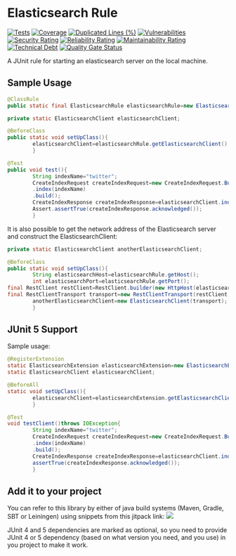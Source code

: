 # Elasticsearch Rule

[![Tests](https://github.com/sahabpardaz/elasticsearch-rule/actions/workflows/maven.yml/badge.svg?branch=es-7)](https://github.com/sahabpardaz/elasticsearch-rule/actions/workflows/maven.yml)
[![Coverage](https://sonarcloud.io/api/project_badges/measure?project=sahabpardaz_elasticsearch-rule&metric=coverage&branch=es-7)](https://sonarcloud.io/dashboard?id=sahabpardaz_elasticsearch-rule)
[![Duplicated Lines (%)](https://sonarcloud.io/api/project_badges/measure?project=sahabpardaz_elasticsearch-rule&metric=duplicated_lines_density&branch=es-7)](https://sonarcloud.io/dashboard?id=sahabpardaz_elasticsearch-rule)
[![Vulnerabilities](https://sonarcloud.io/api/project_badges/measure?project=sahabpardaz_elasticsearch-rule&metric=vulnerabilities&branch=es-7)](https://sonarcloud.io/dashboard?id=sahabpardaz_elasticsearch-rule)
[![Security Rating](https://sonarcloud.io/api/project_badges/measure?project=sahabpardaz_elasticsearch-rule&metric=security_rating&branch=es-7)](https://sonarcloud.io/dashboard?id=sahabpardaz_elasticsearch-rule)
[![Reliability Rating](https://sonarcloud.io/api/project_badges/measure?project=sahabpardaz_elasticsearch-rule&metric=reliability_rating&branch=es-7)](https://sonarcloud.io/dashboard?id=sahabpardaz_elasticsearch-rule)
[![Maintainability Rating](https://sonarcloud.io/api/project_badges/measure?project=sahabpardaz_elasticsearch-rule&metric=sqale_rating&branch=es-7)](https://sonarcloud.io/dashboard?id=sahabpardaz_elasticsearch-rule)
[![Technical Debt](https://sonarcloud.io/api/project_badges/measure?project=sahabpardaz_elasticsearch-rule&metric=sqale_index&branch=es-7)](https://sonarcloud.io/dashboard?id=sahabpardaz_elasticsearch-rule)
[![Quality Gate Status](https://sonarcloud.io/api/project_badges/measure?project=sahabpardaz_elasticsearch-rule&metric=alert_status&branch=es-7)](https://sonarcloud.io/dashboard?id=sahabpardaz_elasticsearch-rule)

A JUnit rule for starting an elasticsearch server on the local machine.

## Sample Usage

```java
@ClassRule
public static final ElasticsearchRule elasticsearchRule=new ElasticsearchRule();

private static ElasticsearchClient elasticsearchClient;

@BeforeClass
public static void setUpClass(){
        elasticsearchClient=elasticsearchRule.getElasticsearchClient();
        }

@Test
public void test(){
        String indexName="twitter";
        CreateIndexRequest createIndexRequest=new CreateIndexRequest.Builder()
        .index(indexName)
        .build();
        CreateIndexResponse createIndexResponse=elasticsearchClient.indices().create(createIndexRequest);
        Assert.assertTrue(createIndexResponse.acknowledged());
        }
```

It is also possible to get the network address of the Elasticsearch server and construct the ElasticsearchClient:

```java
private static ElasticsearchClient anotherElasticsearchClient;

@BeforeClass
public static void setUpClass(){
        String elasticsearchHost=elasticsearchRule.getHost();
        int elasticsearchPort=elasticsearchRule.getPort();
final RestClient restClient=RestClient.builder(new HttpHost(elasticsearchHost,elasticsearchPort,"http")).build();
final RestClientTransport transport=new RestClientTransport(restClient,new JacksonJsonpMapper())
        anotherElasticsearchClient=new ElasticsearchClient(transport);
        }
```

## JUnit 5 Support

Sample usage:

```java
@RegisterExtension
static ElasticsearchExtension elasticsearchExtension=new ElasticsearchExtension();
static ElasticsearchClient elasticsearchClient;

@BeforeAll
static void setUpClass(){
        elasticsearchClient=elasticsearchExtension.getElasticsearchClient();
        }

@Test
void testClient()throws IOException{
        String indexName="twitter";
        CreateIndexRequest createIndexRequest=new CreateIndexRequest.Builder()
        .index(indexName)
        .build();
        CreateIndexResponse createIndexResponse=elasticsearchClient.indices().create(createIndexRequest);
        assertTrue(createIndexResponse.acknowledged());
        }
```

## Add it to your project

You can refer to this library by either of java build systems (Maven, Gradle, SBT or Leiningen) using snippets from this
jitpack link:
[![](https://jitpack.io/v/sahabpardaz/elasticsearch-rule.svg)](https://jitpack.io/#sahabpardaz/elasticsearch-rule)

JUnit 4 and 5 dependencies are marked as optional, so you need to provide JUnit 4 or 5 dependency (based on what version
you need, and you use) in you project to make it work.
